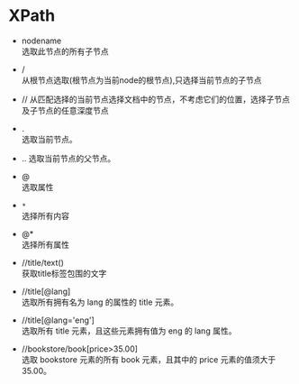 # XPath

+ nodename  
选取此节点的所有子节点

+ /  
  从根节点选取(根节点为当前node的根节点),只选择当前节点的子节点

+ //
  从匹配选择的当前节点选择文档中的节点，不考虑它们的位置，选择子节点及子节点的任意深度节点

+ .  
  选取当前节点。

+ ..
  选取当前节点的父节点。

+ @  
  选取属性

+ `*`  
  选择所有内容

+ @*  
  选择所有属性

+ //title/text()  
  获取title标签包围的文字

+ //title[@lang]  
  选取所有拥有名为 lang 的属性的 title 元素。

+ //title[@lang='eng']  
  选取所有 title 元素，且这些元素拥有值为 eng 的 lang 属性。

+ //bookstore/book[price>35.00]  
  选取 bookstore 元素的所有 book 元素，且其中的 price 元素的值须大于 35.00。
